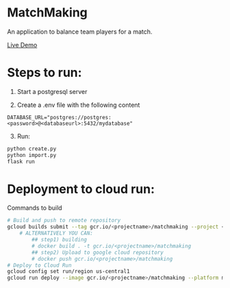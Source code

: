 # MatchMaking

An application to balance team players for a match.

[Live Demo](https://matchmaking-u2rlwnoy2a-uc.a.run.app/)

# Steps to run:

1) Start a postgresql server

2) Create a .env file with the following content

```.env
DATABASE_URL="postgres://postgres:<password>@<databaseurl>:5432/mydatabase"
```

3) Run:
```bash
python create.py
python import.py
flask run
```

# Deployment to cloud run:

Commands to build
```bash
# Build and push to remote repository
gcloud builds submit --tag gcr.io/<projectname>/matchmaking --project <projectname>
    # ALTERNATIVELY YOU CAN:
        ## step1) building
        # docker build . -t gcr.io/<projectname>/matchmaking
        ## step2) Upload to google cloud repository
        # docker push gcr.io/<projectname>/matchmaking
# Deploy to Cloud Run
gcloud config set run/region us-central1
gcloud run deploy --image gcr.io/<projectname>/matchmaking --platform managed --port=5000 --project <projectname>
```